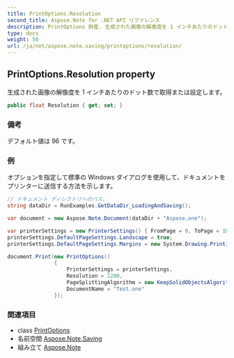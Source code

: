 ```yaml
---
title: PrintOptions.Resolution
second_title: Aspose.Note for .NET API リファレンス
description: PrintOptions 財産. 生成された画像の解像度を 1 インチあたりのドット数で取得または設定します
type: docs
weight: 50
url: /ja/net/aspose.note.saving/printoptions/resolution/
---
```

## PrintOptions.Resolution property

生成された画像の解像度を 1 インチあたりのドット数で取得または設定します。

```csharp
public float Resolution { get; set; }
```

### 備考

デフォルト値は 96 です。

### 例

オプションを指定して標準の Windows ダイアログを使用して、ドキュメントをプリンターに送信する方法を示します。

```csharp
// ドキュメント ディレクトリへのパス。
string dataDir = RunExamples.GetDataDir_LoadingAndSaving();

var document = new Aspose.Note.Document(dataDir + "Aspose.one");

var printerSettings = new PrinterSettings() { FromPage = 0, ToPage = 10 };
printerSettings.DefaultPageSettings.Landscape = true;
printerSettings.DefaultPageSettings.Margins = new System.Drawing.Printing.Margins(50, 50, 150, 50);

document.Print(new PrintOptions()
               {
                   PrinterSettings = printerSettings,
                   Resolution = 1200,
                   PageSplittingAlgorithm = new KeepSolidObjectsAlgorithm(),
                   DocumentName = "Test.one"
               });
```

### 関連項目

* class [PrintOptions](../)
* 名前空間 [Aspose.Note.Saving](../../printoptions/)
* 組み立て [Aspose.Note](../../../)


